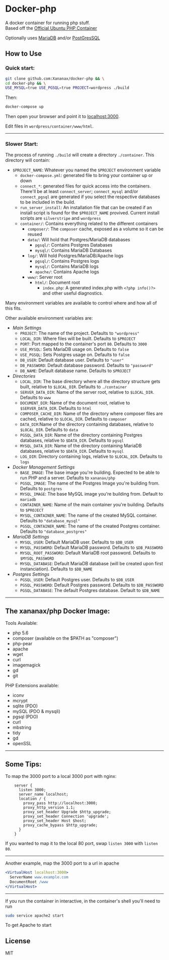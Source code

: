 # Docker-php

A docker container for running php stuff.  
Based off the [Official Ubuntu PHP Container](https://hub.docker.com/_/php/)

Optionally uses [MariaDB](https://hub.docker.com/_/mariadb/) and/or [PostGresSQL](https://hub.docker.com/_/postgres/)

## How to Use

### Quick start:

```sh
git clone github.com:Xananax/docker-php && \
cd docker-php && \
USE_MYSQL=true USE_PGSQL=true PROJECT=wordpress ./build
```
Then:
```sh
docker-compose up
```

Then open your browser and point it to [localhost:3000](http://localhost:3000).

Edit files in `wordpress/container/www/html`.

------

### Slower Start:

The process of running `./build` will create a directory `./container`. This directory will contain:

- `$PROJECT_NAME`: Whatever you named the `$PROJECT` environment variable
  - `docker-compose.yml`: generated file to bring your container up or down
  - `connect_*`: generated files for quick access into the containers. There'll be at least `connect_server`; `connect_mysql` and/or `connect_pgsql` are generated if you select the respective databases to be included in the build.
  - `run_server_install`: An installation file that can be created if an install script is found for the `$PROJECT_NAME` provived. Current install scripts are `silverstripe` and `wordpress`
  - `container/`: Contains everything related to the different containers
    - `composer/`: The `composer` cache, exposed as a volume so it can be reused
    - `data/`: Will hold that Postgres/MariaDB databases
      - `pgsql/`: Contains Postgres Databases
      - `mysql/`: Contains MariaDB Databases
    - `log/`: Will hold Postgres/MariaDB/Apache logs
      - `pgsql/`: Contains Postgres logs
      - `mysql/`: Contains MariaDB logs
      - `apache/`: Contains Apache logs
    - `www/`: Server root
      - `html/`: Document root
        - `index.php`: A generated index.php with `<?php info()?>` and other useful diagnostics.

Many environment variables are available to control where and how all of this fits.  

Other available environment variables are:

- *Main Settings*
  - `PROJECT`: The name of the project. Defaults to `"wordpress"`
  - `LOCAL_DIR`: Where files will be built. Defaults to `$PROJECT`
  - `PORT`: Port mapped to the container's port `80`. Defaults to `3000`
  - `USE_MYSQL`: Sets MariaDB usage on. Defaults to `false`
  - `USE_PGSQL`: Sets Postgres usage on. Defaults to `false`
  - `DB_USER`: Default database user. Defaults to `"user"`
  - `DB_PASSWORD`: Default database password. Defaults to `"password"`
  - `DB_NAME`: Default database name. Defaults to `$PROJECT`
- *Directories*
  - `LOCAL_DIR`: The base directory where all the directory structure gets built, relative to `$LOCAL_DIR`. Defaults to `./container`
  - `SERVER_DATA_DIR`: Name of the server root, relative to `$LOCAL_DIR`. Defaults to `www`
  - `DOCUMENT_DIR`: Name of the document root, relative to `$SERVER_DATA_DIR`. Defaults to `html`
  - `COMPOSER_CACHE_DIR`: Name of the directory where composer files are cached, relative to `$LOCAL_DIR`. Defaults to `composer`
  - `DATA_DIR`:Name of the directory containing databases, relative to `$LOCAL_DIR`. Defaults to `data`
  - `PGSQL_DATA_DIR`: Name of the directory containing Postgres databases, relative to `$DATA_DIR`. Defaults to `pgsql`
  - `MYSQL_DATA_DIR`: Name of the directory containing MariaDB databases, relative to `$DATA_DIR`. Defaults to `mysql`
  - `LOG_DIR`: Directory containing logs, relative to `$LOCAL_DIR`. Defaults to `logs`
- *Docker Management Settings*
  - `BASE_IMAGE`: The base image you're building. Expected to be able to run PHP and a server. Defaults to `xananax/php`
  - `PGSQL_IMAGE`: The name of the Postgres Image you're building from. Defaults to `postgres`
  - `MYSQL_IMAGE`: The base MySQL image you're building from. Default to `mariadb`
  - `CONTAINER_NAME`: Name of the main container you're building. Defaults to `$PROJECT`
  - `MYSQL_CONTAINER_NAME`: The name of the created MySQL container. Defaults to `"database_mysql"`
  - `PGSQL_CONTAINER_NAME`: The name of the created Postgres container. Defaults to `"database_postgres"`
- *MariaDB Settings*
  - `MYSQL_USER`: Default MariaDB user. Defaults to `$DB_USER`
  - `MYSQL_PASSWORD`: Default MariaDB password. Defaults to `$DB_PASSWORD`
  - `MYSQL_ROOT_PASSWORD`: Default MariaDB root password. Defaults to `$MYSQL_PASSWORD`
  - `MYSQL_DATABASE`: Default MariaDB database (will be created upon first instanciation). Defaults to `$DB_NAME`
- *Postgres Settings*
  - `PGSQL_USER`: Default Postgres user. Defaults to `$DB_USER`
  - `PGSQL_PASSWORD`: Default Postgres password. Defaults to `$DB_PASSWORD`
  - `PGSQL_DATABASE`: The default Postgres database. Default to `$DB_NAME`


----


## The xananax/php Docker Image:


Tools Available:

- php 5.6
- composer (available on the $PATH as "composer")
- php-pear
- apache
- wget
- curl
- imagemagick
- gd
- git

PHP Extensions available:

- iconv
- mcrypt
- sqlite (PDO)
- mySQL (PDO & mysqli)
- pgsql (PDO)
- curl
- mbstring
- tidy
- gd
- openSSL

-----

## Some Tips:

To map the 3000 port to a local 3000 port with nginx:

```nginx
    server {
      listen 3000;
      server_name localhost;
      location / {
        proxy_pass http://localhost:3000;
        proxy_http_version 1.1;
        proxy_set_header Upgrade $http_upgrade;
        proxy_set_header Connection 'upgrade';
        proxy_set_header Host $host;
        proxy_cache_bypass $http_upgrade;
      }
    }
```
If you wanted to map it to the local 80 port, swap `listen 3000` with `listen 80`.

------

Another example, map the 3000 port to a url in apache

```apache
<VirtualHost localhost:3000>
  ServerName www.example.com
  DocumentRoot /www
</VirtualHost>
```

------

If you run the container in interactive, in the container's shell you'll need to run

```sh
sudo service apache2 start
```

To get Apache to start


## License

MIT
